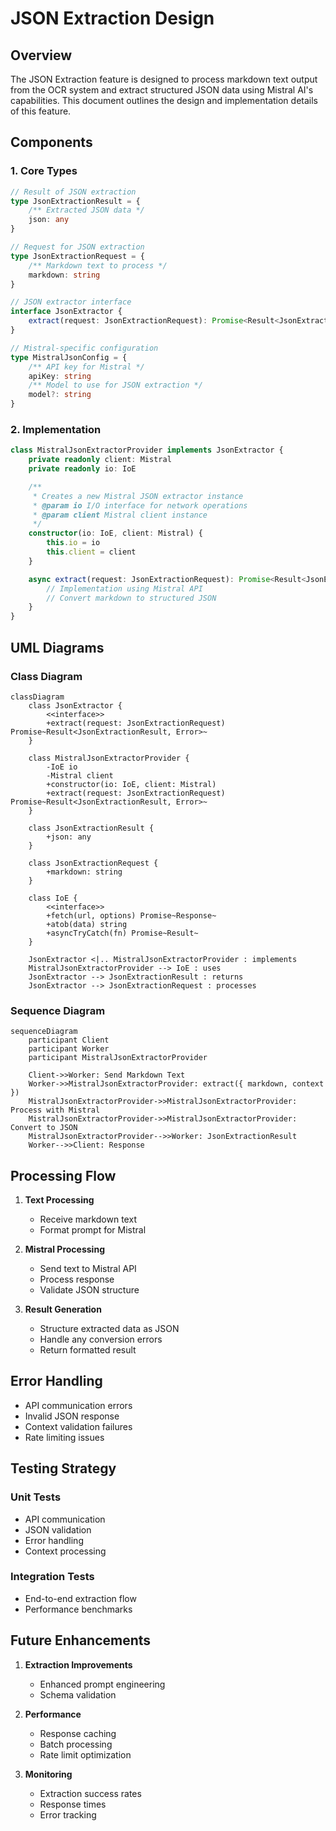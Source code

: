 # JSON Extraction Design

## Overview

The JSON Extraction feature is designed to process markdown text output from the OCR system and extract structured JSON data using Mistral AI's capabilities. This document outlines the design and implementation details of this feature.

## Components

### 1. Core Types

```typescript
// Result of JSON extraction
type JsonExtractionResult = {
    /** Extracted JSON data */
    json: any
}

// Request for JSON extraction
type JsonExtractionRequest = {
    /** Markdown text to process */
    markdown: string
}

// JSON extractor interface
interface JsonExtractor {
    extract(request: JsonExtractionRequest): Promise<Result<JsonExtractionResult, Error>>
}

// Mistral-specific configuration
type MistralJsonConfig = {
    /** API key for Mistral */
    apiKey: string
    /** Model to use for JSON extraction */
    model?: string
}
```

### 2. Implementation

```typescript
class MistralJsonExtractorProvider implements JsonExtractor {
    private readonly client: Mistral
    private readonly io: IoE

    /**
     * Creates a new Mistral JSON extractor instance
     * @param io I/O interface for network operations
     * @param client Mistral client instance
     */
    constructor(io: IoE, client: Mistral) {
        this.io = io
        this.client = client
    }

    async extract(request: JsonExtractionRequest): Promise<Result<JsonExtractionResult, Error>> {
        // Implementation using Mistral API
        // Convert markdown to structured JSON
    }
}
```

## UML Diagrams

### Class Diagram

```mermaid
classDiagram
    class JsonExtractor {
        <<interface>>
        +extract(request: JsonExtractionRequest) Promise~Result<JsonExtractionResult, Error>~
    }

    class MistralJsonExtractorProvider {
        -IoE io
        -Mistral client
        +constructor(io: IoE, client: Mistral)
        +extract(request: JsonExtractionRequest) Promise~Result<JsonExtractionResult, Error>~
    }

    class JsonExtractionResult {
        +json: any
    }

    class JsonExtractionRequest {
        +markdown: string
    }

    class IoE {
        <<interface>>
        +fetch(url, options) Promise~Response~
        +atob(data) string
        +asyncTryCatch(fn) Promise~Result~
    }

    JsonExtractor <|.. MistralJsonExtractorProvider : implements
    MistralJsonExtractorProvider --> IoE : uses
    JsonExtractor --> JsonExtractionResult : returns
    JsonExtractor --> JsonExtractionRequest : processes
```

### Sequence Diagram

```mermaid
sequenceDiagram
    participant Client
    participant Worker
    participant MistralJsonExtractorProvider

    Client->>Worker: Send Markdown Text
    Worker->>MistralJsonExtractorProvider: extract({ markdown, context })
    MistralJsonExtractorProvider->>MistralJsonExtractorProvider: Process with Mistral
    MistralJsonExtractorProvider->>MistralJsonExtractorProvider: Convert to JSON
    MistralJsonExtractorProvider-->>Worker: JsonExtractionResult
    Worker-->>Client: Response
```

## Processing Flow

1. **Text Processing**
   - Receive markdown text
   - Format prompt for Mistral

2. **Mistral Processing**
   - Send text to Mistral API
   - Process response
   - Validate JSON structure

3. **Result Generation**
   - Structure extracted data as JSON
   - Handle any conversion errors
   - Return formatted result

## Error Handling

- API communication errors
- Invalid JSON response
- Context validation failures
- Rate limiting issues

## Testing Strategy

### Unit Tests
- API communication
- JSON validation
- Error handling
- Context processing

### Integration Tests
- End-to-end extraction flow
- Performance benchmarks

## Future Enhancements

1. **Extraction Improvements**
   - Enhanced prompt engineering
   - Schema validation

2. **Performance**
   - Response caching
   - Batch processing
   - Rate limit optimization

3. **Monitoring**
   - Extraction success rates
   - Response times
   - Error tracking 